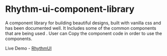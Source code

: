 # Rhythm-ui-component-library

A component library for building beautiful designs, built with vanilla css and has been documented well. 
It Includes some of the common components that are being used . User can Copy the component code in order to use the components.

Live Demo - [RhythmUI](https://rhythmui.netlify.app/)
